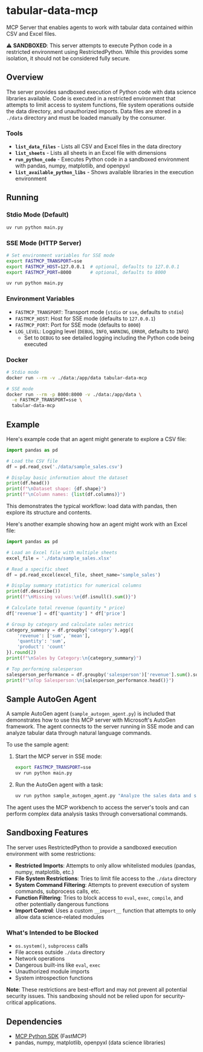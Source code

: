 # tabular-data-mcp

MCP Server that enables agents to work with tabular data contained within CSV and Excel files.

⚠️ **SANDBOXED**: This server attempts to execute Python code in a restricted environment using RestrictedPython. While this provides some isolation, it should not be considered fully secure.

## Overview

The server provides sandboxed execution of Python code with data science libraries available. Code is executed in a restricted environment that attempts to limit access to system functions, file system operations outside the data directory, and unauthorized imports. Data files are stored in a `./data` directory and must be loaded manually by the consumer.

### Tools

- **`list_data_files`** - Lists all CSV and Excel files in the data directory
- **`list_sheets`** - Lists all sheets in an Excel file with dimensions
- **`run_python_code`** - Executes Python code in a sandboxed environment with pandas, numpy, matplotlib, and openpyxl
- **`list_available_python_libs`** - Shows available libraries in the execution environment

## Running

### Stdio Mode (Default)
```bash
uv run python main.py
```

### SSE Mode (HTTP Server)
```bash
# Set environment variables for SSE mode
export FASTMCP_TRANSPORT=sse
export FASTMCP_HOST=127.0.0.1  # optional, defaults to 127.0.0.1
export FASTMCP_PORT=8000       # optional, defaults to 8000

uv run python main.py
```

### Environment Variables

- `FASTMCP_TRANSPORT`: Transport mode (`stdio` or `sse`, defaults to `stdio`)
- `FASTMCP_HOST`: Host for SSE mode (defaults to `127.0.0.1`)
- `FASTMCP_PORT`: Port for SSE mode (defaults to `8000`)
- `LOG_LEVEL`: Logging level (`DEBUG`, `INFO`, `WARNING`, `ERROR`, defaults to `INFO`)
  - Set to `DEBUG` to see detailed logging including the Python code being executed

### Docker
```bash
# Stdio mode
docker run --rm -v ./data:/app/data tabular-data-mcp

# SSE mode
docker run --rm -p 8000:8000 -v ./data:/app/data \
  -e FASTMCP_TRANSPORT=sse \
  tabular-data-mcp
```

## Example

Here's example code that an agent might generate to explore a CSV file:

```python
import pandas as pd

# Load the CSV file
df = pd.read_csv('./data/sample_sales.csv')

# Display basic information about the dataset
print(df.head())
print(f"\nDataset shape: {df.shape}")
print(f"\nColumn names: {list(df.columns)}")
```

This demonstrates the typical workflow: load data with pandas, then explore its structure and contents.

Here's another example showing how an agent might work with an Excel file:

```python
import pandas as pd

# Load an Excel file with multiple sheets
excel_file = './data/sample_sales.xlsx'

# Read a specific sheet
df = pd.read_excel(excel_file, sheet_name='sample_sales')

# Display summary statistics for numerical columns
print(df.describe())
print(f"\nMissing values:\n{df.isnull().sum()}")

# Calculate total revenue (quantity * price)
df['revenue'] = df['quantity'] * df['price']

# Group by category and calculate sales metrics
category_summary = df.groupby('category').agg({
    'revenue': ['sum', 'mean'],
    'quantity': 'sum',
    'product': 'count'
}).round(2)
print(f"\nSales by Category:\n{category_summary}")

# Top performing salesperson
salesperson_performance = df.groupby('salesperson')['revenue'].sum().sort_values(ascending=False)
print(f"\nTop Salesperson:\n{salesperson_performance.head()}")
```

## Sample AutoGen Agent

A sample AutoGen agent (`sample_autogen_agent.py`) is included that demonstrates how to use this MCP server with Microsoft's AutoGen framework. The agent connects to the server running in SSE mode and can analyze tabular data through natural language commands.

To use the sample agent:

1. Start the MCP server in SSE mode:
   ```bash
   export FASTMCP_TRANSPORT=sse
   uv run python main.py
   ```

2. Run the AutoGen agent with a task:
   ```bash
   uv run python sample_autogen_agent.py "Analyze the sales data and show me the top 5 products by revenue"
   ```

The agent uses the MCP workbench to access the server's tools and can perform complex data analysis tasks through conversational commands.

## Sandboxing Features

The server uses RestrictedPython to provide a sandboxed execution environment with some restrictions:

- **Restricted Imports**: Attempts to only allow whitelisted modules (pandas, numpy, matplotlib, etc.)
- **File System Restrictions**: Tries to limit file access to the `./data` directory
- **System Command Filtering**: Attempts to prevent execution of system commands, subprocess calls, etc.
- **Function Filtering**: Tries to block access to `eval`, `exec`, `compile`, and other potentially dangerous functions
- **Import Control**: Uses a custom `__import__` function that attempts to only allow data science-related modules

### What's Intended to be Blocked

- `os.system()`, `subprocess` calls
- File access outside `./data` directory  
- Network operations
- Dangerous built-ins like `eval`, `exec`
- Unauthorized module imports
- System introspection functions

**Note**: These restrictions are best-effort and may not prevent all potential security issues. This sandboxing should not be relied upon for security-critical applications.

## Dependencies

- [MCP Python SDK](https://github.com/modelcontextprotocol/python-sdk) (FastMCP)
- pandas, numpy, matplotlib, openpyxl (data science libraries)

